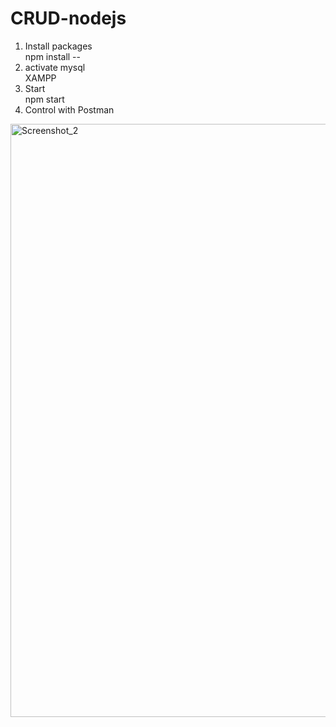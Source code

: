 # CRUD-nodejs

1. Install packages <br>
  npm install --
2. activate mysql <br>
  XAMPP
3. Start <br>
  npm start
4. Control with Postman

<img width="949" alt="Screenshot_2" src="https://user-images.githubusercontent.com/83500399/178090405-b312d980-93a9-4251-94a3-8004da90ea47.png">
